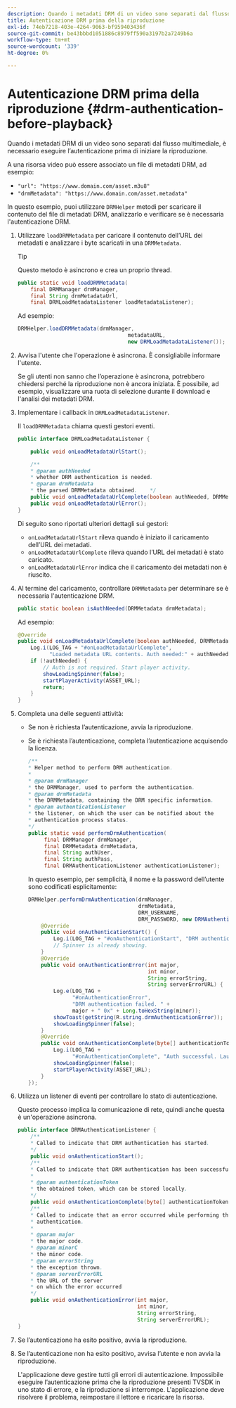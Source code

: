 ```yaml
---
description: Quando i metadati DRM di un video sono separati dal flusso multimediale, è necessario eseguire l’autenticazione prima di iniziare la riproduzione.
title: Autenticazione DRM prima della riproduzione
exl-id: 74eb7218-403e-4264-9063-bf959403436f
source-git-commit: be43bbbd1051886c8979ff590a3197b2a7249b6a
workflow-type: tm+mt
source-wordcount: '339'
ht-degree: 0%

---
```


# Autenticazione DRM prima della riproduzione {#drm-authentication-before-playback}

Quando i metadati DRM di un video sono separati dal flusso multimediale, è necessario eseguire l’autenticazione prima di iniziare la riproduzione.

A una risorsa video può essere associato un file di metadati DRM, ad esempio:

* `"url": "https://www.domain.com/asset.m3u8"`
* `"drmMetadata": "https://www.domain.com/asset.metadata"`

In questo esempio, puoi utilizzare `DRMHelper` metodi per scaricare il contenuto del file di metadati DRM, analizzarlo e verificare se è necessaria l&#39;autenticazione DRM.

1. Utilizzare `loadDRMMetadata` per caricare il contenuto dell’URL dei metadati e analizzare i byte scaricati in una `DRMMetadata`.

   >[!TIP]
   >
   >Questo metodo è asincrono e crea un proprio thread.

   ```java
   public static void loadDRMMetadata( 
       final DRMManager drmManager, 
       final String drmMetadataUrl,  
       final DRMLoadMetadataListener loadMetadataListener); 
   ```

   Ad esempio:

   ```java
   DRMHelper.loadDRMMetadata(drmManager,  
                                      metadataURL,  
                                      new DRMLoadMetadataListener());
   ```

1. Avvisa l&#39;utente che l&#39;operazione è asincrona. È consigliabile informare l&#39;utente.

   Se gli utenti non sanno che l’operazione è asincrona, potrebbero chiedersi perché la riproduzione non è ancora iniziata. È possibile, ad esempio, visualizzare una ruota di selezione durante il download e l&#39;analisi dei metadati DRM.

1. Implementare i callback in `DRMLoadMetadataListener`.

   Il `loadDRMMetadata` chiama questi gestori eventi.

   ```java
   public interface DRMLoadMetadataListener { 
   
       public void onLoadMetadataUrlStart(); 
   
       /** 
       * @param authNeeded 
       * whether DRM authentication is needed. 
       * @param drmMetadata 
       * the parsed DRMMetadata obtained.    */ 
       public void onLoadMetadataUrlComplete(boolean authNeeded, DRMMetadata drmMetadata); 
       public void onLoadMetadataUrlError(); 
   } 
   ```

   Di seguito sono riportati ulteriori dettagli sui gestori:

   * `onLoadMetadataUrlStart` rileva quando è iniziato il caricamento dell’URL dei metadati.
   * `onLoadMetadataUrlComplete` rileva quando l’URL dei metadati è stato caricato.
   * `onLoadMetadataUrlError` indica che il caricamento dei metadati non è riuscito.

1. Al termine del caricamento, controllare `DRMMetadata` per determinare se è necessaria l&#39;autenticazione DRM.

   ```java
   public static boolean isAuthNeeded(DRMMetadata drmMetadata);
   ```

   Ad esempio:

   ```java
   @Override 
   public void onLoadMetadataUrlComplete(boolean authNeeded, DRMMetadata drmMetadata) {  
       Log.i(LOG_TAG + "#onLoadMetadataUrlComplete",  
             "Loaded metadata URL contents. Auth needed:" + authNeeded + "."); 
       if (!authNeeded) { 
           // Auth is not required. Start player activity.     
           showLoadingSpinner(false);     
           startPlayerActivity(ASSET_URL); 
           return; 
       } 
   } 
   ```

1. Completa una delle seguenti attività:

   * Se non è richiesta l’autenticazione, avvia la riproduzione.
   * Se è richiesta l’autenticazione, completa l’autenticazione acquisendo la licenza.

      ```java
      /** 
      * Helper method to perform DRM authentication. 
      * 
      * @param drmManager 
      * the DRMManager, used to perform the authentication. 
      * @param drmMetadata 
      * the DRMMetadata, containing the DRM specific information. 
      * @param authenticationListener 
      * the listener, on which the user can be notified about the 
      * authentication process status. 
      */ 
      public static void performDrmAuthentication( 
           final DRMManager drmManager,  
           final DRMMetadata drmMetadata, 
           final String authUser,  
           final String authPass,  
           final DRMAuthenticationListener authenticationListener);
      ```

      In questo esempio, per semplicità, il nome e la password dell’utente sono codificati esplicitamente:

      ```java
      DRMHelper.performDrmAuthentication(drmManager,  
                                         drmMetadata,  
                                         DRM_USERNAME,  
                                         DRM_PASSWORD, new DRMAuthenticationListener() { 
          @Override 
          public void onAuthenticationStart() { 
              Log.i(LOG_TAG + "#onAuthenticationStart", "DRM authentication started."); 
              // Spinner is already showing. 
          } 
          @Override 
          public void onAuthenticationError(int major,  
                                            int minor,  
                                            String errorString,  
                                            String serverErrorURL) { 
              Log.e(LOG_TAG +  
                    "#onAuthenticationError",  
                    "DRM authentication failed. " +  
                    major + " 0x" + Long.toHexString(minor)); 
              showToast(getString(R.string.drmAuthenticationError));   
              showLoadingSpinner(false); 
          } 
          @Override 
          public void onAuthenticationComplete(byte[] authenticationToken) { 
              Log.i(LOG_TAG +  
                    "#onAuthenticationComplete", "Auth successful. Launching content."); 
              showLoadingSpinner(false); 
              startPlayerActivity(ASSET_URL); 
          } 
      }); 
      ```

1. Utilizza un listener di eventi per controllare lo stato di autenticazione.

   Questo processo implica la comunicazione di rete, quindi anche questa è un&#39;operazione asincrona.

   ```java
   public interface DRMAuthenticationListener { 
       /** 
       * Called to indicate that DRM authentication has started. 
       */ 
       public void onAuthenticationStart(); 
       /** 
       * Called to indicate that DRM authentication has been successful. 
       * 
       * @param authenticationToken 
       * the obtained token, which can be stored locally. 
       */ 
       public void onAuthenticationComplete(byte[] authenticationToken); 
       /** 
       * Called to indicate that an error occurred while performing the DRM 
       * authentication. 
       * 
       * @param major 
       * the major code. 
       * @param minorC 
       * the minor code. 
       * @param errorString 
       * the exception thrown. 
       * @param serverErrorURL 
       * the URL of the server  
       * on which the error occurred 
       */ 
       public void onAuthenticationError(int major,  
                                         int minor,  
                                         String errorString,  
                                         String serverErrorURL); 
   } 
   ```

1. Se l’autenticazione ha esito positivo, avvia la riproduzione.
1. Se l’autenticazione non ha esito positivo, avvisa l’utente e non avvia la riproduzione.

   L&#39;applicazione deve gestire tutti gli errori di autenticazione. Impossibile eseguire l’autenticazione prima che la riproduzione presenti TVSDK in uno stato di errore, e la riproduzione si interrompe. L&#39;applicazione deve risolvere il problema, reimpostare il lettore e ricaricare la risorsa.
